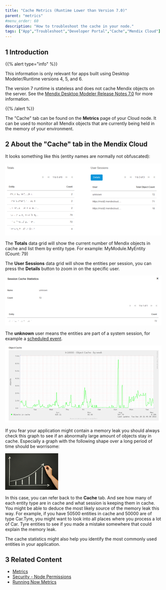 ```yaml
---
title: "Cache Metrics (Runtime Lower than Version 7.0)"
parent: "metrics"
#menu_order: 60
description: "How to troubleshoot the cache in your node."
tags: ["App","Troubleshoot","Developer Portal","Cache","Mendix Cloud"]
---
```


## 1 Introduction

{{% alert type="info" %}}

This information is only relevant for apps built using Desktop Modeler/Runtime versions 4, 5, and 6.

The version 7 runtime is stateless and does not cache Mendix objects on the server. See the [Mendix Desktop Modeler Release Notes 7.0](/releasenotes/desktop-modeler/7.0) for more information.

{{% /alert %}}

The "Cache" tab can be found on the **Metrics** page of your Cloud node. It can be used to monitor all Mendix objects that are currently being held in the memory of your environment.

## 2 About the "Cache" tab in the Mendix Cloud

It looks something like this (entity names are normally not obfuscated):

![](attachments/troubleshooting-mxcloud-cache/troubleshooting-mxcloud-cache-img1.png)

The **Totals** data grid will show the current number of Mendix objects in cache and list them by entity type. For example: MyModule.MyEntity (Count: 79)

The **User Sessions** data grid will show the entities per session, you can press the **Details** button to zoom in on the specific user.

![](attachments/troubleshooting-mxcloud-cache/troubleshooting-mxcloud-cache-img2.png)

The **unknown** user means the entities are part of a system session, for example a [scheduled event](/refguide/scheduled-events).

![](attachments/troubleshooting-mxcloud-cache/troubleshooting-mxcloud-cache-img3.png)

If you fear your application might contain a memory leak you should always check this graph to see if an abnormally large amount of objects stay in cache. Especially a graph with the following shape over a long period of time should be worrisome:

![](attachments/troubleshooting-mxcloud-cache/troubleshooting-mxcloud-cache-img4.png)

In this case, you can refer back to the **Cache** tab. And see how many of each entity type are in cache and what session is keeping them in cache. You might be able to deduce the most likely source of the memory leak this way. 
For example, if you have 50500 entities in cache and 50000 are of type Car.Tyre, you might want to look into all places where you process a lot of Car. Tyre entities to see if you made a mistake somewhere that could explain the memory leak.

The cache statistics might also help you identify the most commonly used entities in your application.

## 3 Related Content

* [Metrics](metrics)
* [Security - Node Permissions](/developerportal/settings/node-permissions)
* [Running Now Metrics](troubleshooting-mxcloud-runningnow)
